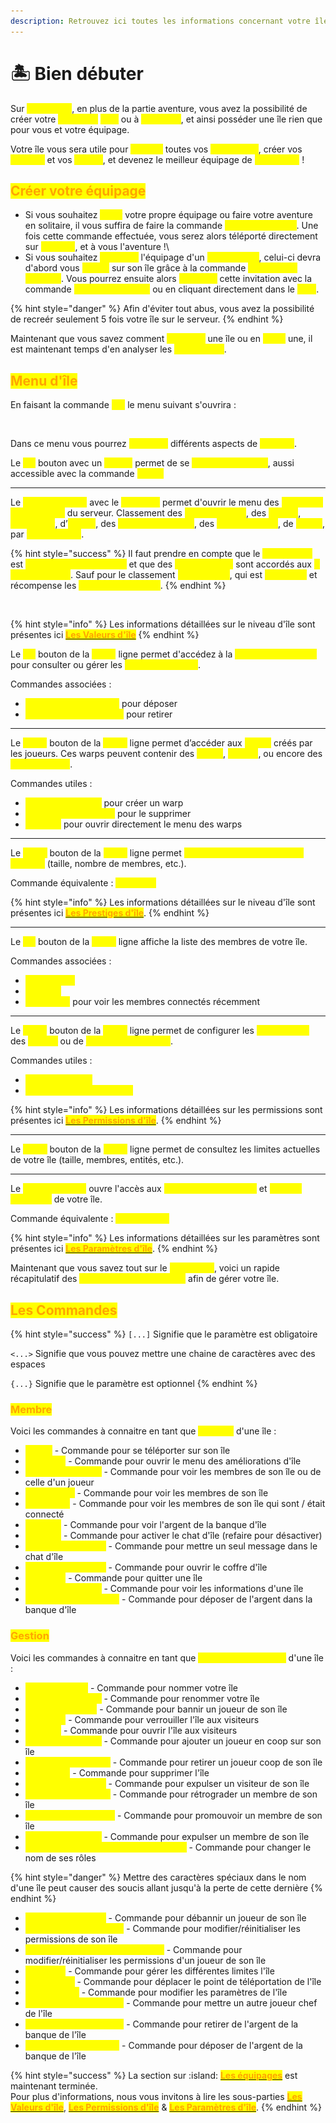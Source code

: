 ```yaml
---
description: Retrouvez ici toutes les informations concernant votre île personnelle
---
```


# 🏝️ Bien débuter

Sur <mark style="color:yellow;">**MinePiece**</mark>, en plus de la partie aventure, vous avez la possibilité de créer votre <mark style="color:yellow;">**équipage**</mark> <mark style="color:yellow;">**seul**</mark> ou à <mark style="color:yellow;">**plusieurs**</mark>, et ainsi posséder une île rien que pour vous et votre équipage.

Votre île vous sera utile pour <mark style="color:yellow;">**stocker**</mark> toutes vos <mark style="color:yellow;">**ressources**</mark>, créer vos <mark style="color:yellow;">**champs**</mark> et vos <mark style="color:yellow;">**usines**</mark>, et devenez le meilleur équipage de <mark style="color:yellow;">**MinePiece**</mark> !

## <mark style="color:orange;">Créer votre équipage</mark>

* Si vous souhaitez <mark style="color:yellow;">**créer**</mark> votre propre équipage ou faire votre aventure en solitaire, il vous suffira de faire la commande <mark style="color:yellow;">**`/is create [nom]`**</mark>. Une fois cette commande effectuée, vous serez alors téléporté directement sur <mark style="color:yellow;">**votre île**</mark>, et à vous l'aventure !\\
* Si vous souhaitez <mark style="color:yellow;">**rejoindre**</mark> l'équipage d'un <mark style="color:yellow;">**autre joueur**</mark>, celui-ci devra d'abord vous <mark style="color:yellow;">**inviter**</mark> sur son île grâce à la commande <mark style="color:yellow;">**`/is invite [pseudo]`**</mark>. Vous pourrez ensuite alors <mark style="color:yellow;">**accepter**</mark> cette invitation avec la commande <mark style="color:yellow;">**`/is join [pseudo]`**</mark> ou en cliquant directement dans le <mark style="color:yellow;">**chat**</mark>.

{% hint style="danger" %}
Afin d'éviter tout abus, vous avez la possibilité de recreér seulement 5 fois votre île sur le serveur.
{% endhint %}

Maintenant que vous savez comment <mark style="color:yellow;">**rejoindre**</mark> une île ou en <mark style="color:yellow;">**créer**</mark> une, il est maintenant temps d'en analyser les <mark style="color:yellow;">**spécificités**</mark>.

## <mark style="color:orange;">Menu d'île</mark>

En faisant la commande <mark style="color:yellow;">**`/is`**</mark> le menu suivant s'ouvrira :

<figure><img src="../../.gitbook/assets/Capture d’écran 2025-07-21 à 11.53.12.png" alt=""><figcaption></figcaption></figure>

Dans ce menu vous pourrez <mark style="color:yellow;">**contrôler**</mark> différents aspects de <mark style="color:yellow;">**votre île**</mark>.

Le <mark style="color:yellow;">**1er**</mark> bouton avec un <mark style="color:yellow;">**une île**</mark> permet de se <mark style="color:yellow;">**téléporter sur l'île**</mark>, aussi accessible avec la commande <mark style="color:yellow;">**`/is go`**</mark>

***

Le <mark style="color:yellow;">**bouton suivant**</mark> avec le <mark style="color:yellow;">**numéro 1**</mark> permet d'ouvrir le menu des <mark style="color:yellow;">**différents classements**</mark> du serveur. Classement des <mark style="color:yellow;">**meilleures îles**</mark>, des <mark style="color:yellow;">**primes**</mark>, <mark style="color:yellow;">**saisonnier**</mark>, d’<mark style="color:yellow;">**argent**</mark>, des <mark style="color:yellow;">**niveaux de joueur**</mark>, des <mark style="color:yellow;">**monstres tués**</mark>, de <mark style="color:yellow;">**pêche**</mark>, par <mark style="color:yellow;">**temps de jeu**</mark>.

{% hint style="success" %}
Il faut prendre en compte que le <mark style="color:yellow;">**classement**</mark> est <mark style="color:yellow;">**réinitialisé chaque mois**</mark> et que des <mark style="color:yellow;">**récompenses**</mark> sont accordés aux <mark style="color:yellow;">**3 premières îles**</mark>. Sauf pour le classement <mark style="color:yellow;">**Dangerosité**</mark>, qui est <mark style="color:yellow;">**individuel**</mark> et récompense les <mark style="color:yellow;">**3 meilleurs joueurs**</mark>.
{% endhint %}

<figure><img src="../../.gitbook/assets/Capture d’écran 2025-07-21 à 14.49.06.png" alt=""><figcaption></figcaption></figure>

{% hint style="info" %}
Les informations détaillées sur le niveau d'île sont présentes ici [<mark style="color:orange;">**Les Valeurs d'île**</mark>](les-valeurs-dile.md)
{% endhint %}

Le <mark style="color:yellow;">**1er**</mark> bouton de la <mark style="color:yellow;">**2ème**</mark> ligne permet d'accédez à la <mark style="color:yellow;">**banque de votre île**</mark> pour consulter ou gérer les <mark style="color:yellow;">**fonds de l’équipe**</mark>.

Commandes associées :

* <mark style="color:yellow;">**`/is deposit [montant]`**</mark> pour déposer
* <mark style="color:yellow;">**`/is withdraw [montant]`**</mark> pour retirer

***

Le <mark style="color:yellow;">**2ème**</mark> bouton de la <mark style="color:yellow;">**2ème**</mark> ligne permet d’accéder aux <mark style="color:yellow;">**warps**</mark> créés par les joueurs. Ces warps peuvent contenir des <mark style="color:yellow;">**shops**</mark>, <mark style="color:yellow;">**fermes**</mark>, ou encore des <mark style="color:yellow;">**constructions**</mark>.

Commandes utiles :

* <mark style="color:yellow;">**`/is setwarp [nom]`**</mark> pour créer un warp
* <mark style="color:yellow;">**`/pw deletewarp [nom]`**</mark> pour le supprimer
* <mark style="color:yellow;">**`/is warp`**</mark> pour ouvrir directement le menu des warps

***

Le <mark style="color:yellow;">**3ème**</mark> bouton de la <mark style="color:yellow;">**2ème**</mark> ligne permet <mark style="color:yellow;">**d’améliorer les capacités de votre île**</mark> (taille, nombre de membres, etc.).

Commande équivalente : <mark style="color:yellow;">**`/prestige`**</mark>

{% hint style="info" %}
Les informations détaillées sur le niveau d'île sont présentes ici [<mark style="color:orange;">**Les Prestiges d'île**</mark>](../les-prestiges-dile/).
{% endhint %}

***

Le <mark style="color:yellow;">**1er**</mark> bouton de la <mark style="color:yellow;">**3ème**</mark> ligne affiche la liste des membres de votre île.

Commandes associées :

* <mark style="color:yellow;">**`/is members`**</mark>
* <mark style="color:yellow;">**`/is team`**</mark>
* <mark style="color:yellow;">**`/is online`**</mark> pour voir les membres connectés récemment

***

Le <mark style="color:yellow;">**2ème**</mark> bouton de la <mark style="color:yellow;">**3ème**</mark> ligne permet de configurer les <mark style="color:yellow;">**permissions**</mark> des <mark style="color:yellow;">**grades**</mark> ou de <mark style="color:yellow;">**joueurs spécifiques**</mark>.

Commandes utiles :

* <mark style="color:yellow;">**`/is permissions`**</mark>
* <mark style="color:yellow;">**`/is permissions [Pseudo]`**</mark>

{% hint style="info" %}
Les informations détaillées sur les permissions sont présentes ici [<mark style="color:orange;">**Les Permissions d'île**</mark>](les-permissions-dile.md).
{% endhint %}

***

Le <mark style="color:yellow;">**3ème**</mark> bouton de la <mark style="color:yellow;">**3ème**</mark> ligne permet de consultez les limites actuelles de votre île (taille, membres, entités, etc.).

***

Le <mark style="color:yellow;">**dernier bouton**</mark> ouvre l'accès aux <mark style="color:yellow;">**différents paramètres**</mark> et <mark style="color:yellow;">**options avancées**</mark> de votre île.

Commande équivalente : <mark style="color:yellow;">**`/is settings`**</mark>

{% hint style="info" %}
Les informations détaillées sur les paramètres sont présentes ici [<mark style="color:orange;">**Les Paramètres d'île**</mark>](les-parametres-dile.md).
{% endhint %}

Maintenant que vous savez tout sur le <mark style="color:yellow;">**menu d'île**</mark>, voici un rapide récapitulatif des <mark style="color:yellow;">**commandes essentielles**</mark> afin de gérer votre île.

## <mark style="color:orange;">Les Commandes</mark>

{% hint style="success" %}
`[...]` Signifie que le paramètre est obligatoire

`<...>` Signifie que vous pouvez mettre une chaine de caractères avec des espaces

`{...}` Signifie que le paramètre est optionnel
{% endhint %}

### <mark style="color:orange;">Membre</mark>

Voici les commandes à connaitre en tant que <mark style="color:yellow;">**Membre**</mark> d'une île :

* <mark style="color:yellow;">**`/is go`**</mark> - Commande pour se téléporter sur son île
* <mark style="color:yellow;">**`/prestige`**</mark> - Commande pour ouvrir le menu des améliorations d'île
* <mark style="color:yellow;">**`/is team {Pseudo}`**</mark> - Commande pour voir les membres de son île ou de celle d'un joueur
* <mark style="color:yellow;">**`/is members`**</mark> - Commande pour voir les membres de son île
* <mark style="color:yellow;">**`/is online`**</mark> - Commande pour voir les membres de son île qui sont / était connecté
* <mark style="color:yellow;">**`/is bank`**</mark> - Commande pour voir l'argent de la banque d'île
* <mark style="color:yellow;">**`/is chat`**</mark> - Commande pour activer le chat d'île (refaire pour désactiver)
* <mark style="color:yellow;">**`/is chat <message>`**</mark> - Commande pour mettre un seul message dans le chat d'île
* <mark style="color:yellow;">**`/is chest <nombre>`**</mark> - Commande pour ouvrir le coffre d'île
* <mark style="color:yellow;">**`/is leave`**</mark> - Commande pour quitter une île
* <mark style="color:yellow;">**`/is info {Pseudo}`**</mark> - Commande pour voir les informations d'une île
* <mark style="color:yellow;">**`/is deposit [Montant]`**</mark> - Commande pour déposer de l'argent dans la banque d'île

### <mark style="color:orange;">Gestion</mark>

Voici les commandes à connaitre en tant que <mark style="color:yellow;">**Chef/Administrateur**</mark> d'une île :

* <mark style="color:yellow;">**`/is name [Nom]`**</mark> - Commande pour nommer votre île
* <mark style="color:yellow;">**`/is setname [Nom]`**</mark> - Commande pour renommer votre île
* <mark style="color:yellow;">**`/is ban [Pseudo]`**</mark> - Commande pour bannir un joueur de son île
* <mark style="color:yellow;">**`/is close`**</mark> - Commande pour verrouiller l'île aux visiteurs
* <mark style="color:yellow;">**`/is open`**</mark> - Commande pour ouvrir l'île aux visiteurs
* <mark style="color:yellow;">**`/is coop [Pseudo]`**</mark> - Commande pour ajouter un joueur en coop sur son île
* <mark style="color:yellow;">**`/is uncoop [Pseudo]`**</mark> - Commande pour retirer un joueur coop de son île
* <mark style="color:yellow;">**`/is delete`**</mark> - Commande pour supprimer l'île
* <mark style="color:yellow;">**`/is expel [Pseudo]`**</mark> - Commande pour expulser un visiteur de son île
* <mark style="color:yellow;">**`/is demote [Pseudo]`**</mark> - Commande pour rétrograder un membre de son île
* <mark style="color:yellow;">**`/is promote [Pseudo]`**</mark> - Commande pour promouvoir un membre de son île
* <mark style="color:yellow;">**`/is kick [Pseudo]`**</mark> - Commande pour expulser un membre de son île
* <mark style="color:yellow;">**`/is renamerole [Rôles] [Nouveau Nom]`**</mark> - Commande pour changer le nom de ses rôles

{% hint style="danger" %}
Mettre des caractères spéciaux dans le nom d'une île peut causer des soucis allant jusqu'à la perte de cette dernière
{% endhint %}

* <mark style="color:yellow;">**`/is unban [Pseudo]`**</mark> - Commande pour débannir un joueur de son île
* <mark style="color:yellow;">**`/is permissons {Reset}`**</mark> - Commande pour modifier/réinitialiser les permissions de son île
* <mark style="color:yellow;">**`/is permissons [Pseudo] {Reset}`**</mark> - Commande pour modifier/réinitialiser les permissions d'un joueur de son île
* <mark style="color:yellow;">**`/is limit`**</mark> - Commande pour gérer les différentes limites l'île
* <mark style="color:yellow;">**`/is sethome`**</mark> - Commande pour déplacer le point de téléportation de l'île
* <mark style="color:yellow;">**`/is settings`**</mark> - Commande pour modifier les paramètres de l'île
* <mark style="color:yellow;">**`/is setleader [Pseudo]`**</mark> - Commande pour mettre un autre joueur chef de l'île
* <mark style="color:yellow;">**`/is withdraw [Montant]`**</mark> - Commande pour retirer de l'argent de la banque de l'île
* <mark style="color:yellow;">**`/is deposit [Montant]`**</mark> - Commande pour déposer de l'argent de la banque de l'île

{% hint style="success" %}
La section sur :island: [<mark style="color:orange;">**Les équipages**</mark>](./) est maintenant terminée.\
Pour plus d'informations, nous vous invitons à lire les sous-parties [<mark style="color:orange;">**Les Valeurs d'île**</mark>](les-valeurs-dile.md), [<mark style="color:orange;">**Les Permissions d'île**</mark>](les-permissions-dile.md) & [<mark style="color:orange;">**Les Paramètres d'île**</mark>](les-parametres-dile.md).
{% endhint %}
